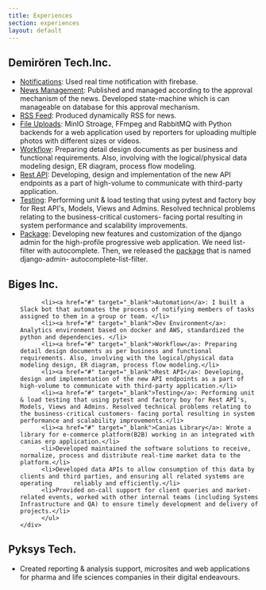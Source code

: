 ```yaml
---
title: Experiences
section: experiences
layout: default
---
```


<div class="hfeed">

  <!-- Demirören Technology Inc. -->
  <div class="hentry post project-batch-title">
    <h2>Demirören Tech.Inc.</h2>
  </div>

  <div class="hentry post">
    <div class="entry-summary">
      <ul class="project-list">
        <li><a href="#" target="_blank">Notifications</a>: Used real time notification with firebase.</li>
        <li><a href="#" target="_blank">News Management</a>: Published and managed according to the approval mechanism of the news. Developed state-machine which is can manageable on database for this approval mechanism.</li>
        <li><a href="#" target="_blank">RSS Feed</a>: Produced dynamically RSS for news.</li>
        <li><a href="#" target="_blank">File Uploads</a>: MinIO Stroage, FFmpeg and RabbitMQ with Python backends for a web application used by reporters for uploading multiple photos with different sizes or videos.</li>
        <li><a href="#" target="_blank">Workflow</a>: Preparing detail design documents as per business and functional requirements. Also, involving with the logical/physical data modeling design, ER diagram, process flow modeling.</li>
        <li><a href="#" target="_blank">Rest API</a>: Developing, design and implementation of the new API endpoints as a part of high-volume to communicate with third-party application.</li>
        <li><a href="#" target="_blank">Testing</a>: Performing unit & load testing that using pytest and factory boy for Rest API's, Models, Views and Admins. Resolved technical problems relating to the business-critical customers- facing portal resulting in system performance and scalability improvements.</li>
        <li><a href="#" target="_blank">Package</a>: Developing new features and customization of the django admin for the high-profile progressive web application. We need list-filter with autocomplete. Then, we released the <a href="https://github.com/demiroren-teknoloji/django-admin-autocomplete-list-filter" target="_blank">package</a> that is named django-admin- autocomplete-list-filter.</li>
    </ul>
    </div>
  </div>


  <!-- Biges Inc. -->
  <div class="hentry post project-batch-title">
    <h2>Biges Inc.</h2>
  </div>

  <div class="hentry post">
    <div class="entry-summary">
      <ul class="project-list">

          <li><a href="#" target="_blank">Automation</a>: I built a Slack bot that automates the process of notifying members of tasks assigned to them in a group or team. </li>
          <li><a href="#" target="_blank">Dev Environment</a>: Analytics environment based on docker and AWS, standardized the python and dependencies. </li>
          <li><a href="#" target="_blank">Workflow</a>: Preparing detail design documents as per business and functional requirements. Also, involving with the logical/physical data modeling design, ER diagram, process flow modeling.</li>
          <li><a href="#" target="_blank">Rest API</a>: Developing, design and implementation of the new API endpoints as a part of high-volume to communicate with third-party application.</li>
          <li><a href="#" target="_blank">Testing</a>: Performing unit & load testing that using pytest and factory boy for Rest API's, Models, Views and Admins. Resolved technical problems relating to the business-critical customers- facing portal resulting in system performance and scalability improvements.</li>
          <li><a href="#" target="_blank">Canias Library</a>: Wrote a library for e-commerce platform(B2B) working in an integrated with canias erp application.</li>
          <li>Developed maintained the software solutions to receive, normalize, process and distribute real-time market data to the platform.</li>
          <li>Developed data APIs to allow consumption of this data by clients and third parties, and ensuring all related systems are operating      reliably and efficiently.</li>
          <li>Provided on-call support for client queries and market-related events, worked with other internal teams (including Systems Infrastructure and QA) to ensure timely development and delivery of projects.</li>
          </ul>
    </div>
  </div>

  <!-- Pyksys -->
  <div class="hentry post project-batch-title">
    <h2>Pyksys Tech.</h2>
  </div>

  <div class="hentry post">
    <div class="entry-summary">
      <ul class="project-list">
        <li>Created reporting & analysis support, microsites and web applications for pharma and life sciences companies in their digital endeavours.</li>
      </ul>
    </div>
  </div>

</div>


